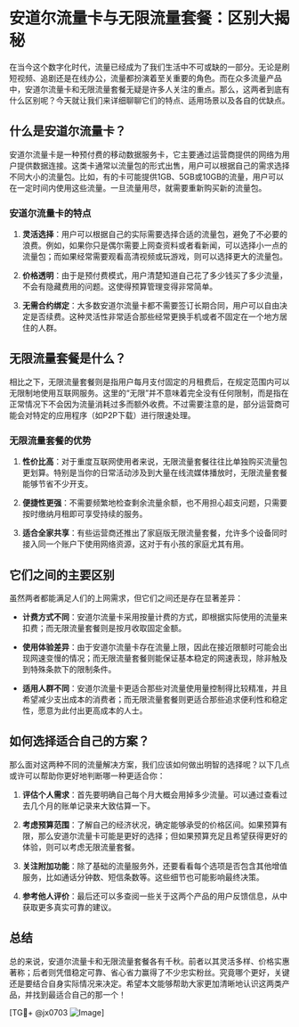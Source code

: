 # 安道尔流量卡与无限流量套餐：区别大揭秘

在当今这个数字化时代，流量已经成为了我们生活中不可或缺的一部分。无论是刷短视频、追剧还是在线办公，流量都扮演着至关重要的角色。而在众多流量产品中，安道尔流量卡和无限流量套餐无疑是许多人关注的重点。那么，这两者到底有什么区别呢？今天就让我们来详细聊聊它们的特点、适用场景以及各自的优缺点。

## 什么是安道尔流量卡？

安道尔流量卡是一种预付费的移动数据服务卡，它主要通过运营商提供的网络为用户提供数据连接。这类卡通常以流量包的形式出售，用户可以根据自己的需求选择不同大小的流量包。比如，有的卡可能提供1GB、5GB或10GB的流量，用户可以在一定时间内使用这些流量。一旦流量用尽，就需要重新购买新的流量包。

### 安道尔流量卡的特点

1. **灵活选择**：用户可以根据自己的实际需要选择合适的流量包，避免了不必要的浪费。例如，如果你只是偶尔需要上网查资料或者看新闻，可以选择小一点的流量包；而如果经常需要观看高清视频或玩游戏，则可以选择更大的流量包。
   
2. **价格透明**：由于是预付费模式，用户清楚知道自己花了多少钱买了多少流量，不会有隐藏费用的问题。这使得预算管理变得非常简单。

3. **无需合约绑定**：大多数安道尔流量卡都不需要签订长期合同，用户可以自由决定是否续费。这种灵活性非常适合那些经常更换手机或者不固定在一个地方居住的人群。

## 无限流量套餐是什么？

相比之下，无限流量套餐则是指用户每月支付固定的月租费后，在规定范围内可以无限制地使用互联网服务。这里的“无限”并不意味着完全没有任何限制，而是指在正常情况下不会因为流量消耗过多而额外收费。不过需要注意的是，部分运营商可能会对特定的应用程序（如P2P下载）进行限速处理。

### 无限流量套餐的优势

1. **性价比高**：对于重度互联网使用者来说，无限流量套餐往往比单独购买流量包更划算。特别是当你的日常活动涉及到大量在线流媒体播放时，无限流量套餐能够节省不少开支。

2. **便捷性更强**：不需要频繁地检查剩余流量余额，也不用担心超支问题，只需要按时缴纳月租即可享受持续的服务。

3. **适合全家共享**：有些运营商还推出了家庭版无限流量套餐，允许多个设备同时接入同一个账户下使用网络资源，这对于有小孩的家庭尤其有用。

## 它们之间的主要区别

虽然两者都能满足人们的上网需求，但它们之间还是存在显著差异：

- **计费方式不同**：安道尔流量卡采用按量计费的方式，即根据实际使用的流量来扣费；而无限流量套餐则是按月收取固定金额。
  
- **使用体验差异**：由于安道尔流量卡存在流量上限，因此在接近限额时可能会出现网速变慢的情况；而无限流量套餐则能保证基本稳定的网速表现，除非触及到特殊条款下的限制条件。

- **适用人群不同**：安道尔流量卡更适合那些对流量使用量控制得比较精准，并且希望减少支出成本的消费者；而无限流量套餐则更适合那些追求便利性和稳定性，愿意为此付出更高成本的人士。

## 如何选择适合自己的方案？

那么面对这两种不同的流量解决方案，我们应该如何做出明智的选择呢？以下几点或许可以帮助你更好地判断哪一种更适合你：

1. **评估个人需求**：首先要明确自己每个月大概会用掉多少流量。可以通过查看过去几个月的账单记录来大致估算一下。

2. **考虑预算范围**：了解自己的经济状况，确定能够承受的价格区间。如果预算有限，那么安道尔流量卡可能是更好的选择；但如果预算充足且希望获得更好的体验，则可以考虑无限流量套餐。

3. **关注附加功能**：除了基础的流量服务外，还要看看每个选项是否包含其他增值服务，比如通话分钟数、短信条数等。这些细节也可能影响最终决策。

4. **参考他人评价**：最后还可以多查阅一些关于这两个产品的用户反馈信息，从中获取更多真实可靠的建议。

## 总结

总的来说，安道尔流量卡和无限流量套餐各有千秋。前者以其灵活多样、价格实惠著称；后者则凭借稳定可靠、省心省力赢得了不少忠实粉丝。究竟哪个更好，关键还是要结合自身实际情况来决定。希望本文能够帮助大家更加清晰地认识这两类产品，并找到最适合自己的那一个！

[TG💪+ @jx0703 ![Image](https://github.com/user-attachments/assets/dbca1d08-cadb-493c-b0ec-ad6f7a83f270)]